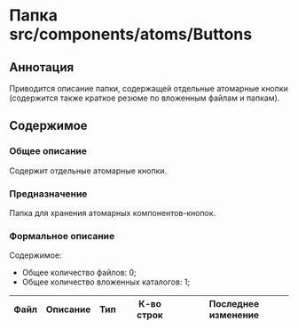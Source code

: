 # Папка src/components/atoms/Buttons

## Аннотация

Приводится описание папки, содержащей отдельные атомарные кнопки (содержится также краткое резюме по 
вложенным файлам и папкам).

## Содержимое

### Общее описание

Содержит отдельные атомарные кнопки.

### Предназначение

Папка для хранения атомарных компонентов-кнопок.

### Формальное описание

Содержимое:
* Общее количество файлов: 0;
* Общее количество вложенных каталогов: 1;

| Файл | Описание | Тип | К-во строк | Последнее изменение |
|------|----------|-----|------------|---------------------|


